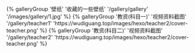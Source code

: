 <div class="gallery-group-main">
{% galleryGroup '壁纸' '收藏的一些壁纸' '/gallery/gallery' '/images/gallery/1.jpg' %}
{% galleryGroup '教资(科目一)' '视频资料截图' '/gallery/teacher1' 'https://wudiguang.top/images/hexo/teacher2/cover-teacher.png' %}
{% galleryGroup '教资(科目二)' '视频资料截图' '/gallery/teacher2' 'https://wudiguang.top/images/hexo/teacher2/cover-teacher.png' %}
</div>